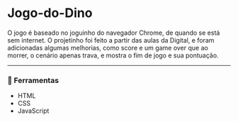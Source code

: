 # Jogo-do-Dino
O jogo é baseado no joguinho do navegador Chrome, de quando se está sem internet. O projetinho foi feito a partir das aulas da Digital, e foram adicionadas algumas melhorias, como score e um game over que ao morrer, o cenário apenas trava, e mostra o fim de jogo e sua pontuação.

---

### 🚀 Ferramentas
- HTML
- CSS
- JavaScript
